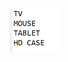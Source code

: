 <img src="https://github.com/hiranjc/function1-interface-implementation/blob/main/readme.png" width="80" />
